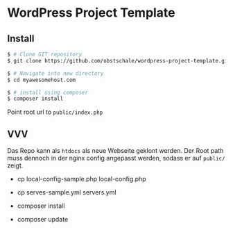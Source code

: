 # WordPress Project Template

## Install

```sh
$ # Clone GIT repository
$ git clone https://github.com/obstschale/wordpress-project-template.git myawesomehost.com

$ # Navigate into new directory
$ cd myawesomehost.com

$ # install using composer
$ composer install
```

Point root url to `public/index.php`

## VVV

Das Repo kann als `htdocs` als neue Webseite geklont werden. Der Root path muss dennoch in der nginx config angepasst werden, sodass er auf `public/` zeigt.


- cp local-config-sample.php local-config.php
- cp serves-sample.yml servers.yml

- composer install
- composer update
